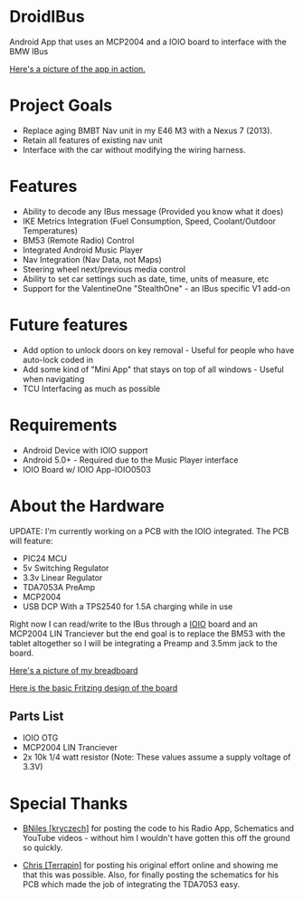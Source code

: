 DroidIBus
=========

Android App that uses an MCP2004 and a IOIO board to interface with the BMW IBus

[Here's a picture of the app in action.](http://i.imgur.com/4ZdpFgc.png)

# Project Goals

* Replace aging BMBT Nav unit in my E46 M3 with a Nexus 7 (2013).
* Retain all features of existing nav unit
* Interface with the car without modifying the wiring harness.

# Features

* Ability to decode any IBus message (Provided you know what it does)
* IKE Metrics Integration (Fuel Consumption, Speed, Coolant/Outdoor Temperatures)
* BM53 (Remote Radio) Control
* Integrated Android Music Player
* Nav Integration (Nav Data, not Maps)
* Steering wheel next/previous media control
* Ability to set car settings such as date, time, units of measure, etc
* Support for the ValentineOne "StealthOne" - an IBus specific V1 add-on

# Future features

* Add option to unlock doors on key removal - Useful for people who have auto-lock coded in
* Add some kind of "Mini App" that stays on top of all windows - Useful when navigating
* TCU Interfacing as much as possible

# Requirements

* Android Device with IOIO support
* Android 5.0+ - Required due to the Music Player interface 
* IOIO Board w/ IOIO App-IOIO0503

# About the Hardware

UPDATE: I'm currently working on a PCB with the IOIO integrated. The PCB will feature:

* PIC24 MCU
* 5v Switching Regulator
* 3.3v Linear Regulator
* TDA7053A PreAmp
* MCP2004
* USB DCP With a TPS2540 for 1.5A charging while in use

Right now I can read/write to the IBus through a [IOIO](https://github.com/ytai/ioio) board and an MCP2004 LIN Tranciever but the end goal is to replace the BM53 with the tablet altogether so I will be integrating a Preamp and 3.5mm jack to the board.

[Here's a picture of my breadboard](http://i.imgur.com/GgRS2Hj.jpg)

[Here is the basic Fritzing design of the board](https://docs.google.com/file/d/0B_R-TsYhwbCcc2xtSU5VSWpKTUU)

## Parts List

* IOIO OTG
* MCP2004 LIN Tranciever
* 2x 10k 1/4 watt resistor (Note: These values assume a supply voltage of 3.3V)

# Special Thanks

* [BNiles \[kryczech\]](https://github.com/kryczech) for posting the code to his Radio App, Schematics and YouTube videos - without him I wouldn't have gotten this off the ground so quickly.

* [Chris \[Terrapin\]](http://www.startercircuits.com) for posting his original effort online and showing me that this was possible. Also, for finally posting the schematics for his PCB which made the job of integrating the TDA7053 easy.
